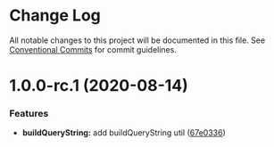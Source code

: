 # Change Log

All notable changes to this project will be documented in this file.
See [Conventional Commits](https://conventionalcommits.org) for commit guidelines.

# 1.0.0-rc.1 (2020-08-14)


### Features

* **buildQueryString:** add buildQueryString util ([67e0336](https://github.com/adam-sokolowski/frontend-utils/commit/67e0336d221ac144ff238cff80e077be2b9bd53f))
